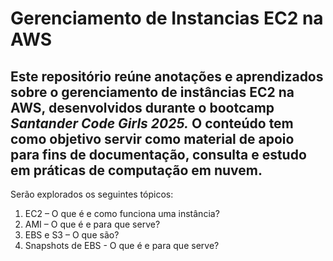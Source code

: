 # Gerenciamento de Instancias EC2 na AWS
## Este repositório reúne anotações e aprendizados sobre o **gerenciamento de instâncias EC2 na AWS**, desenvolvidos durante o bootcamp *Santander Code Girls 2025.* O conteúdo tem como objetivo servir como material de apoio para fins de documentação, consulta e estudo em práticas de computação em nuvem.
Serão explorados os seguintes tópicos:

1. EC2 – O que é e como funciona uma instância?
2. AMI – O que é e para que serve?
3. EBS e S3 – O que são?
4. Snapshots de EBS - O que é e para que serve?
